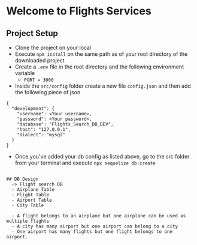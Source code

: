 # Welcome to Flights Services

## Project Setup
- Clone the project on your local
- Execute `npm install` on the same path as of your root directory of the downloaded project
- Create a `.env` file in the root directory and the following environment variable
    - `PORT = 3000`
- Inside the `src/config` folder create a new file `config.json` and then add the following piece of json


```
{
  "development": {
    "username": <Your username>,
    "password": <Your password>,
    "database": "Flights_Search_DB_DEV",
    "host": "127.0.0.1",
    "dialect": "mysql"
  }
}

```

- Once you've added your db config as listed above, go to the src folder from your terminal and execute `npx sequelize db:create`
```

## DB Design
  -> Flight search DB
  - Airplane Table 
  - Flight Table
  - Airport Table 
  - City Table

  - A flight belongs to an airplane but one airplane can be used as multiple flights
  - A city has many airport but one airport can belong to a city
  - One airport has many flights but one flight belongs to one airport.